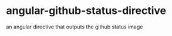 angular-github-status-directive
===============================

an angular directive that outputs the github status image
